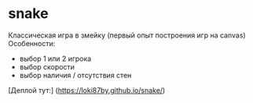 # snake
Классическая игра в змейку (первый опыт построения игр на canvas)
Особенности:
- выбор 1 или 2 игрока
- выбор скорости
- выбор наличия / отсутствия стен

[Деплой тут:] (https://loki87by.github.io/snake/)
